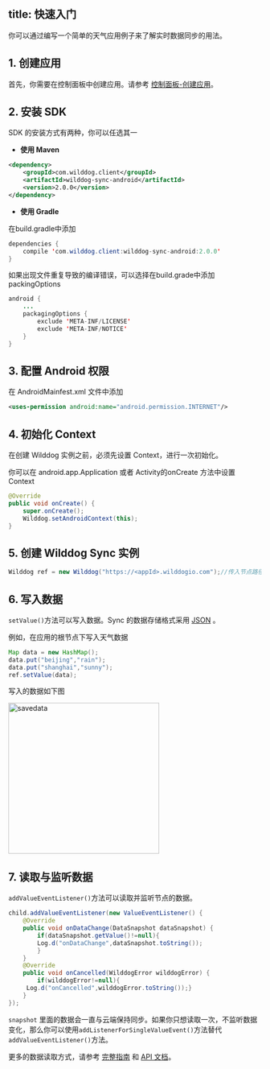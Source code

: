 
title: 快速入门
---
你可以通过编写一个简单的天气应用例子来了解实时数据同步的用法。

## 1. 创建应用

首先，你需要在控制面板中创建应用。请参考 [控制面板-创建应用](/console/creat.html)。

## 2. 安装 SDK

SDK 的安装方式有两种，你可以任选其一

* **使用 Maven**

```xml
<dependency>
    <groupId>com.wilddog.client</groupId>
    <artifactId>wilddog-sync-android</artifactId>
    <version>2.0.0</version>
</dependency> 
```

* **使用 Gradle**

在build.gradle中添加

```java
dependencies {
    compile 'com.wilddog.client:wilddog-sync-android:2.0.0'
}
```

如果出现文件重复导致的编译错误，可以选择在build.grade中添加packingOptions

```java
android {
    ...
    packagingOptions {
        exclude 'META-INF/LICENSE'
        exclude 'META-INF/NOTICE'
    }
}
```

## 3. 配置 Android 权限

在 AndroidMainfest.xml 文件中添加

```xml
<uses-permission android:name="android.permission.INTERNET"/>
```

## 4. 初始化 Context

在创建 Wilddog 实例之前，必须先设置 Context，进行一次初始化。

你可以在 android.app.Application 或者 Activity的onCreate 方法中设置 Context

```java
@Override
public void onCreate() {
    super.onCreate();
    Wilddog.setAndroidContext(this);
}
```

## 5. 创建 Wilddog Sync 实例

```java
Wilddog ref = new Wilddog("https://<appId>.wilddogio.com");//传入节点路径
```

## 6. 写入数据

`setValue()`方法可以写入数据。Sync 的数据存储格式采用 [JSON](http://json.org) 。

例如，在应用的根节点下写入天气数据 

```java
Map data = new HashMap();
data.put("beijing","rain");
data.put("shanghai","sunny");
ref.setValue(data);
```

写入的数据如下图

<img src="/images/saveapp.png" alt="savedata" width="300" >

## 7. 读取与监听数据

`addValueEventListener()`方法可以读取并监听节点的数据。

```java
child.addValueEventListener(new ValueEventListener() {
    @Override
    public void onDataChange(DataSnapshot dataSnapshot) {
        if(dataSnapshot.getValue()!=null){
        Log.d("onDataChange",dataSnapshot.toString());
        }
    }
    @Override
    public void onCancelled(WilddogError wilddogError) {
        if(wilddogError!=null){
     Log.d("onCancelled",wilddogError.toString());}
    }
});
```

`snapshot` 里面的数据会一直与云端保持同步。如果你只想读取一次，不监听数据变化，那么你可以使用`addListenerForSingleValueEvent()`方法替代 `addValueEventListener()`方法。

更多的数据读取方式，请参考 [完整指南](/guide/sync/android/save-data.html) 和 [API 文档](/api/sync/android.html)。